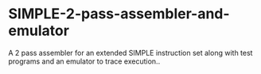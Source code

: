 # SIMPLE-2-pass-assembler-and-emulator
A 2 pass assembler for an extended SIMPLE instruction set along with test programs and an emulator to trace execution.. 
